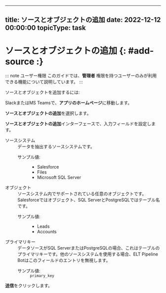  ---
title: ソースとオブジェクトの追加
date: 2022-12-12 00:00:00
topicType: task
---

# ソースとオブジェクトの追加 {: #add-source :}

::: note ユーザー権限
このガイドでは、**管理者** 権限を持つユーザーのみが利用できる機能について説明しています。
:::

ソースとオブジェクトを追加するには:

<Stepper>

<Step>

SlackまたはMS Teamsで、**アプリのホームページ**に移動します。

</Step>
<Step>

**ソースとオブジェクトの追加**を選択します。

</Step>
<Step>

**ソースとオブジェクトの追加**インターフェースで、入力フィールドを設定します。

<dl>
	<dt>ソースシステム</dt>
		<dd>データを抽出するソースシステムです。</dd>
		<dd><dl class="horizontal-dl"><dt>サンプル値:</dt>
			<dd><ul><li>Salesforce</li><li>Files</li><li>Microsoft SQL Server</li></ul></dd></dl></dd>
	<dt>オブジェクト</dt>
		<dd>ソースシステム内でサポートされている任意のオブジェクトです。Salesforceではオブジェクト、SQL ServerとPostgreSQLではテーブル名です。</dd>
		<dd><dl class="horizontal-dl"><dt>サンプル値:</dt>
			<dd><ul><li>Leads</li><li>Accounts</li></ul></dd></dl></dd>
	<dt>プライマリキー</dt>
		<dd>データソースがSQL ServerまたはPostgreSQLの場合、これはテーブルのプライマリキーです。他のソースシステムを使用する場合、ELT Pipeline Botはこのフィールドのエントリを無視します。</dd>
		<dd><dl class="horizontal-dl"><dt>サンプル値:</dt>
			<dd><code>primary_key</code></dd></dl></dd>
</dl>

</Step>
<Step>

**送信**をクリックします。

</Step>
</Stepper>